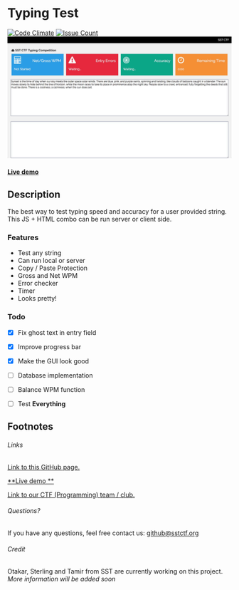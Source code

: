 # Typing Test
[![Code Climate](https://codeclimate.com/github/SST-CTF/typing-test/badges/gpa.svg)](https://codeclimate.com/github/SST-CTF/typing-test)
[![Issue Count](https://codeclimate.com/github/SST-CTF/typing-test/badges/issue_count.svg)](https://codeclimate.com/github/SST-CTF/typing-test)
![GIF of typing test](https://github.com/SST-CTF/typing-test/blob/master/docs/Nov-22-2016%2016-12-36.gif?raw=true)
#### [Live demo ](https://sst-ctf.github.io/typing-test/)
## Description
The best way to test typing speed and accuracy for a user provided string. This JS + HTML combo can be run server or client side.
### Features
- Test any string
- Can run local or server
- Copy / Paste Protection
- Gross and Net WPM
- Error checker
- Timer
- Looks pretty!

### Todo
- [x] Fix ghost text in entry field
- [x] Improve progress bar
- [x] Make the GUI look good
- [ ] Database implementation
- [ ] Balance WPM function
- [ ] Test **Everything**


## Footnotes
###### Links
[Link to this GitHub page.](https://github.com/SST-CTF/typing-test)

[**Live demo **](https://sst-ctf.github.io/typing-test/)

[Link to our CTF (Programming) team / club.](http://sstctf.org)
###### Questions?
If you have any questions, feel free contact us: github@sstctf.org
###### Credit
Otakar, Sterling and Tamir from SST are currently working on this project. *More information will be added soon*

